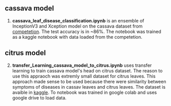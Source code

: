 ## cassava model

1. **cassava_leaf_disease_classification.ipynb** is an ensemble of InceptionV3 and Xception model on the cassava dataset from [competetion](https://www.kaggle.com/c/cassava-leaf-disease-classification). The test accuracy is in ~86%. The notebook was trained as a kaggle notebook with data loaded from the competetion.

## citrus model

2. **transfer_Learning_cassava_model_to_citrus.ipynb** uses transfer learning to train cassava model's head on citrus dataset. The reason to use this appraoch was extremly small dataset for citrus leaves. This approach made sense to be used because there were similarity between symptoms of diseases in cassav leaves and citrus leaves. The dataset is avaible in [kaggle](https://www.kaggle.com/dtrilsbeek/citrus-leaves-prepared). To notebook was trained in google colab and uses google drive to load data.



 
